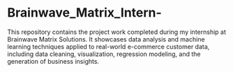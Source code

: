# Brainwave_Matrix_Intern-
This repository contains the project work completed during my internship at Brainwave Matrix Solutions. It showcases data analysis and machine learning techniques applied to real-world e-commerce customer data, including data cleaning, visualization, regression modeling, and the generation of business insights.

